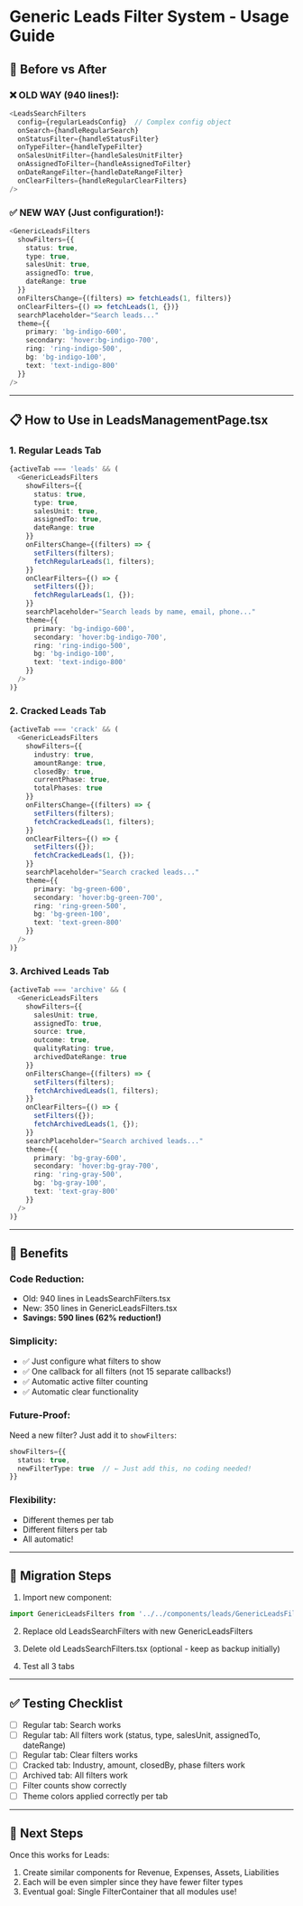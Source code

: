 # Generic Leads Filter System - Usage Guide

## 🎉 Before vs After

### ❌ OLD WAY (940 lines!):
```typescript
<LeadsSearchFilters
  config={regularLeadsConfig}  // Complex config object
  onSearch={handleRegularSearch}
  onStatusFilter={handleStatusFilter}
  onTypeFilter={handleTypeFilter}
  onSalesUnitFilter={handleSalesUnitFilter}
  onAssignedToFilter={handleAssignedToFilter}
  onDateRangeFilter={handleDateRangeFilter}
  onClearFilters={handleRegularClearFilters}
/>
```

### ✅ NEW WAY (Just configuration!):
```typescript
<GenericLeadsFilters
  showFilters={{
    status: true,
    type: true,
    salesUnit: true,
    assignedTo: true,
    dateRange: true
  }}
  onFiltersChange={(filters) => fetchLeads(1, filters)}
  onClearFilters={() => fetchLeads(1, {})}
  searchPlaceholder="Search leads..."
  theme={{ 
    primary: 'bg-indigo-600', 
    secondary: 'hover:bg-indigo-700',
    ring: 'ring-indigo-500',
    bg: 'bg-indigo-100',
    text: 'text-indigo-800'
  }}
/>
```

---

## 📋 How to Use in LeadsManagementPage.tsx

### **1. Regular Leads Tab**

```typescript
{activeTab === 'leads' && (
  <GenericLeadsFilters
    showFilters={{
      status: true,
      type: true,
      salesUnit: true,
      assignedTo: true,
      dateRange: true
    }}
    onFiltersChange={(filters) => {
      setFilters(filters);
      fetchRegularLeads(1, filters);
    }}
    onClearFilters={() => {
      setFilters({});
      fetchRegularLeads(1, {});
    }}
    searchPlaceholder="Search leads by name, email, phone..."
    theme={{
      primary: 'bg-indigo-600',
      secondary: 'hover:bg-indigo-700',
      ring: 'ring-indigo-500',
      bg: 'bg-indigo-100',
      text: 'text-indigo-800'
    }}
  />
)}
```

### **2. Cracked Leads Tab**

```typescript
{activeTab === 'crack' && (
  <GenericLeadsFilters
    showFilters={{
      industry: true,
      amountRange: true,
      closedBy: true,
      currentPhase: true,
      totalPhases: true
    }}
    onFiltersChange={(filters) => {
      setFilters(filters);
      fetchCrackedLeads(1, filters);
    }}
    onClearFilters={() => {
      setFilters({});
      fetchCrackedLeads(1, {});
    }}
    searchPlaceholder="Search cracked leads..."
    theme={{
      primary: 'bg-green-600',
      secondary: 'hover:bg-green-700',
      ring: 'ring-green-500',
      bg: 'bg-green-100',
      text: 'text-green-800'
    }}
  />
)}
```

### **3. Archived Leads Tab**

```typescript
{activeTab === 'archive' && (
  <GenericLeadsFilters
    showFilters={{
      salesUnit: true,
      assignedTo: true,
      source: true,
      outcome: true,
      qualityRating: true,
      archivedDateRange: true
    }}
    onFiltersChange={(filters) => {
      setFilters(filters);
      fetchArchivedLeads(1, filters);
    }}
    onClearFilters={() => {
      setFilters({});
      fetchArchivedLeads(1, {});
    }}
    searchPlaceholder="Search archived leads..."
    theme={{
      primary: 'bg-gray-600',
      secondary: 'hover:bg-gray-700',
      ring: 'ring-gray-500',
      bg: 'bg-gray-100',
      text: 'text-gray-800'
    }}
  />
)}
```

---

## 🚀 Benefits

### **Code Reduction:**
- Old: 940 lines in LeadsSearchFilters.tsx
- New: 350 lines in GenericLeadsFilters.tsx
- **Savings: 590 lines (62% reduction!)**

### **Simplicity:**
- ✅ Just configure what filters to show
- ✅ One callback for all filters (not 15 separate callbacks!)
- ✅ Automatic active filter counting
- ✅ Automatic clear functionality

### **Future-Proof:**
Need a new filter? Just add it to `showFilters`:
```typescript
showFilters={{
  status: true,
  newFilterType: true  // ← Just add this, no coding needed!
}}
```

### **Flexibility:**
- Different themes per tab
- Different filters per tab
- All automatic!

---

## 🔄 Migration Steps

1. Import new component:
```typescript
import GenericLeadsFilters from '../../components/leads/GenericLeadsFilters';
```

2. Replace old LeadsSearchFilters with new GenericLeadsFilters

3. Delete old LeadsSearchFilters.tsx (optional - keep as backup initially)

4. Test all 3 tabs

---

## ✅ Testing Checklist

- [ ] Regular tab: Search works
- [ ] Regular tab: All filters work (status, type, salesUnit, assignedTo, dateRange)
- [ ] Regular tab: Clear filters works
- [ ] Cracked tab: Industry, amount, closedBy, phase filters work
- [ ] Archived tab: All filters work
- [ ] Filter counts show correctly
- [ ] Theme colors applied correctly per tab

---

## 🎯 Next Steps

Once this works for Leads:
1. Create similar components for Revenue, Expenses, Assets, Liabilities
2. Each will be even simpler since they have fewer filter types
3. Eventual goal: Single FilterContainer that all modules use!


